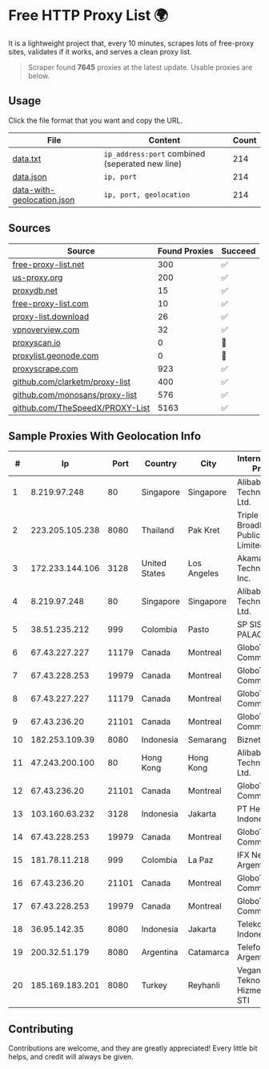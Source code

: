 
# Free HTTP Proxy List 🌍

It is a lightweight project that, every 10 minutes, scrapes lots of free-proxy sites, validates if it works, and serves a clean proxy list.


> Scraper found **7645** proxies at the latest update. Usable proxies are below.

## Usage

Click the file format that you want and copy the URL.


|File|Content|Count|
|----|-------|-----|
|[data.txt](https://raw.githubusercontent.com/themiralay/Proxy-List-World/master/data.txt)|`ip_address:port` combined (seperated new line)|214|
|[data.json](https://raw.githubusercontent.com/themiralay/Proxy-List-World/master/data.json)|`ip, port`|214|
|[data-with-geolocation.json](https://raw.githubusercontent.com/themiralay/Proxy-List-World/master/data-with-geolocation.json)|`ip, port, geolocation`|214|

## Sources

|Source|Found Proxies|Succeed|
|------|-------------|-------|
|[free-proxy-list.net](https://free-proxy-list.net)|300|✅|
|[us-proxy.org](https://www.us-proxy.org)|200|✅|
|[proxydb.net](http://proxydb.net)|15|✅|
|[free-proxy-list.com](https://free-proxy-list.com/?page=&port=&type%5B%5D=http&type%5B%5D=https&up_time=0&search=Search)|10|✅|
|[proxy-list.download](https://www.proxy-list.download/HTTP)|26|✅|
|[vpnoverview.com](https://vpnoverview.com/privacy/anonymous-browsing/free-proxy-servers)|32|✅|
|[proxyscan.io](https://www.proxyscan.io)|0|🚫|
|[proxylist.geonode.com](https://proxylist.geonode.com/api/proxy-list?limit=300&page=1&sort_by=lastChecked&sort_type=desc&protocols=http,https)|0|🚫|
|[proxyscrape.com](https://api.proxyscrape.com/v2/?request=displayproxies&protocol=http&timeout=10000&country=all&ssl=all&anonymity=all)|923|✅|
|[github.com/clarketm/proxy-list](https://raw.githubusercontent.com/clarketm/proxy-list/master/proxy-list-raw.txt)|400|✅|
|[github.com/monosans/proxy-list](https://raw.githubusercontent.com/monosans/proxy-list/main/proxies/http.txt)|576|✅|
|[github.com/TheSpeedX/PROXY-List](https://raw.githubusercontent.com/TheSpeedX/PROXY-List/master/http.txt)|5163|✅|


## Sample Proxies With Geolocation Info

|#|Ip|Port|Country|City|Internet Service Provider|
|-|--|----|-------|----|-------------------------|
|1|8.219.97.248|80|Singapore|Singapore|Alibaba (US) Technology Co., Ltd.|
|2|223.205.105.238|8080|Thailand|Pak Kret|Triple T Broadband Public Company Limited|
|3|172.233.144.106|3128|United States|Los Angeles|Akamai Technologies, Inc.|
|4|8.219.97.248|80|Singapore|Singapore|Alibaba (US) Technology Co., Ltd.|
|5|38.51.235.212|999|Colombia|Pasto|SP SISTEMAS PALACIOS LTDA|
|6|67.43.227.227|11179|Canada|Montreal|GloboTech Communications|
|7|67.43.228.253|19979|Canada|Montreal|GloboTech Communications|
|8|67.43.227.227|11179|Canada|Montreal|GloboTech Communications|
|9|67.43.236.20|21101|Canada|Montreal|GloboTech Communications|
|10|182.253.109.39|8080|Indonesia|Semarang|Biznet Metronet|
|11|47.243.200.100|80|Hong Kong|Hong Kong|Alibaba (US) Technology Co., Ltd.|
|12|67.43.236.20|21101|Canada|Montreal|GloboTech Communications|
|13|103.160.63.232|3128|Indonesia|Jakarta|PT Herza Digital Indonesia|
|14|67.43.228.253|19979|Canada|Montreal|GloboTech Communications|
|15|181.78.11.218|999|Colombia|La Paz|IFX Networks Argentina S.R.L|
|16|67.43.236.20|21101|Canada|Montreal|GloboTech Communications|
|17|67.43.228.253|19979|Canada|Montreal|GloboTech Communications|
|18|36.95.142.35|8080|Indonesia|Jakarta|Telekomunikasi Indonesia|
|19|200.32.51.179|8080|Argentina|Catamarca|Telefonica de Argentina|
|20|185.169.183.201|8080|Turkey|Reyhanli|Veganet Teknolojileri ve Hizmetleri LTD STI|



## Contributing

Contributions are welcome, and they are greatly appreciated! Every
little bit helps, and credit will always be given.

